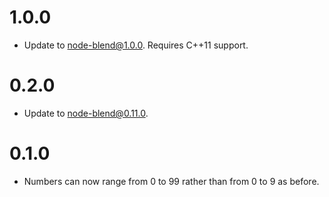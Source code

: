 # 1.0.0

* Update to node-blend@1.0.0. Requires C++11 support.

# 0.2.0

* Update to node-blend@0.11.0.

# 0.1.0

* Numbers can now range from 0 to 99 rather than from 0 to 9 as before.

